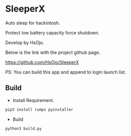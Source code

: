 # SleeperX

Auto sleep for hackintosh.

Protect low battery capacity force shutdown.

Develop by HsOjo.

Below is the link with the project github page.

https://github.com/HsOjo/SleeperX

PS: You can build this app and append to login launch list.

## Build

* Install Requirement.

```bash
pip3 install rumps pyinstaller
```

* Build

```bash
python3 build.py
```